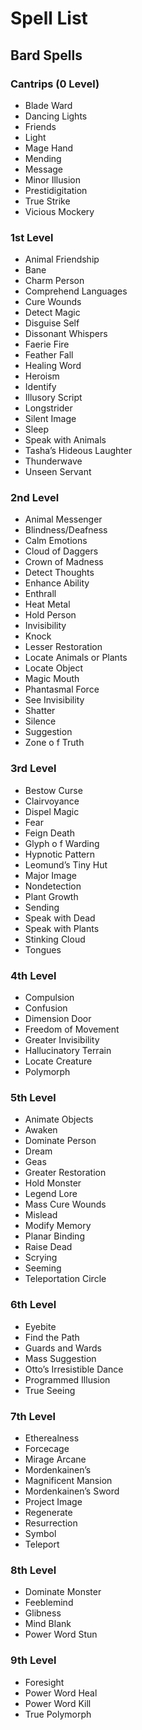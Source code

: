 # Spell List
## Bard Spells

### Cantrips (0 Level)
- Blade Ward
- Dancing Lights
- Friends
- Light
- Mage Hand
- Mending
- Message
- Minor Illusion
- Prestidigitation
- True Strike
- Vicious Mockery

### 1st Level
- Animal Friendship
- Bane
- Charm Person
- Comprehend Languages
- Cure Wounds
- Detect Magic
- Disguise Self
- Dissonant Whispers
- Faerie Fire
- Feather Fall
- Healing Word
- Heroism
- Identify
- Illusory Script
- Longstrider
- Silent Image
- Sleep
- Speak with Animals
- Tasha’s Hideous Laughter
- Thunderwave
- Unseen Servant

### 2nd Level
- Animal Messenger
- Blindness/Deafness
- Calm Emotions
- Cloud of Daggers
- Crown of Madness
- Detect Thoughts
- Enhance Ability
- Enthrall
- Heat Metal
- Hold Person
- Invisibility
- Knock
- Lesser Restoration
- Locate Animals or Plants
- Locate Object
- Magic Mouth
- Phantasmal Force
- See Invisibility
- Shatter
- Silence
- Suggestion
- Zone o f Truth

### 3rd Level
- Bestow Curse
- Clairvoyance
- Dispel Magic
- Fear
- Feign Death
- Glyph o f Warding
- Hypnotic Pattern
- Leomund’s Tiny Hut
- Major Image
- Nondetection
- Plant Growth
- Sending
- Speak with Dead
- Speak with Plants
- Stinking Cloud
- Tongues

### 4th Level
- Compulsion
- Confusion
- Dimension Door
- Freedom of Movement
- Greater Invisibility
- Hallucinatory Terrain
- Locate Creature
- Polymorph

### 5th Level
- Animate Objects
- Awaken
- Dominate Person
- Dream
- Geas
- Greater Restoration
- Hold Monster
- Legend Lore
- Mass Cure Wounds
- Mislead
- Modify Memory
- Planar Binding
- Raise Dead
- Scrying
- Seeming
- Teleportation Circle

### 6th Level
- Eyebite
- Find the Path
- Guards and Wards
- Mass Suggestion
- Otto’s Irresistible Dance
- Programmed Illusion
- True Seeing

### 7th Level
- Etherealness
- Forcecage
- Mirage Arcane
- Mordenkainen’s
- Magnificent Mansion
- Mordenkainen’s Sword
- Project Image
- Regenerate
- Resurrection
- Symbol
- Teleport

### 8th Level
- Dominate Monster
- Feeblemind
- Glibness
- Mind Blank
- Power Word Stun

### 9th Level
- Foresight
- Power Word Heal
- Power Word Kill
- True Polymorph
